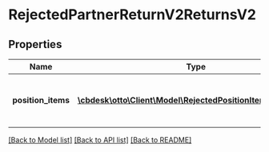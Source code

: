 # RejectedPartnerReturnV2ReturnsV2

## Properties
Name | Type | Description | Notes
------------ | ------------- | ------------- | -------------
**position_items** | [**\cbdesk\otto\Client\Model\RejectedPositionItemReturnsV2[]**](RejectedPositionItemReturnsV2.md) | List of all the items received from partner | 

[[Back to Model list]](../../README.md#documentation-for-models) [[Back to API list]](../../README.md#documentation-for-api-endpoints) [[Back to README]](../../README.md)

